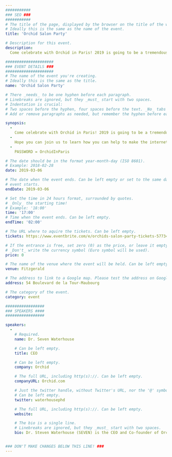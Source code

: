 ```yaml
---
###########
### SEO ###
###########
# The title of the page, displayed by the browser on the title of the window.
# Ideally this is the same as the name of the event.
title: 'Orchid Salon Party'

# Description for this event. 
description: 
  Come celebrate with Orchid in Paris! 2019 is going to be a tremendous year for Orchid and the entire Ethereum community.

#####################
### EVENT DETAILS ###
#####################
# The name of the event you're creating.
# Ideally this is the same as the title.
name: 'Orchid Salon Party'

# There _needs_ to be one hyphen before each paragraph.
# Linebreaks are ignored, but they _must_ start with two spaces.
# Indentation is crucial:
# Two spaces before the hyphen, four spaces before the text. _No_ tabs allowed.
# Add or remove paragraphs as needed, but remember the hyphen before each entry.

synopsis:
  -
    Come celebrate with Orchid in Paris! 2019 is going to be a tremendous year for Orchid and the entire Ethereum community.
  -
    Hope you can join us to learn how you can help to make the internet a more natural place, while trying some interesting cocktails and having some bites along side the Orchid team.
  -
    PASSWORD = OrchidInParis

# The date should be in the format year-month-day (ISO 8601).
# Example: 2018-02-28
date: 2019-03-06

# The date when the event ends. Can be left empty or set to the same day the
# event starts.
endDate: 2019-03-06

# Set the time in 24 hours format, surrounded by quotes.
# _Only_ the starting time!
# Example: '18:00'
time: '17:00'
# Time when the event ends. Can be left empty.
endTime: '02:00'

# The URL where to aquire the tickets. Can be left empty.
tickets: https://www.eventbrite.com/e/orchids-salon-party-tickets-57734922708

# If the entrance is free, set zero (0) as the price, or leave it empty.
# _Don't_ write the currency symbol (Euro symbol will be used).
price: 0

# The name of the venue where the event will be held. Can be left empty.
venue: Fitzgerald

# The address to link to a Google map. Please test the address on Google Maps.
address: 54 Boulevard de la Tour-Maubourg

# The category of the event. 
category: event

#################
### SPEAKERS ####
#################

speakers:
  -
    # Required.
    name: Dr. Seven Waterhouse 

    # Can be left empty.
    title: CEO

    # Can be left empty.
    company: Orchid

    # The full URL, including http(s)://. Can be left empty.
    companyURL: Orchid.com

    # Just the twitter handle, without Twitter's URL, nor the '@' symbol.
    # Can be left empty.
    twitter: waterhousephd

    # The full URL, including http(s)://. Can be left empty.
    website: 

    # The bio is a single line.
    # Linebreaks are ignored, but they _must_ start with two spaces.
    bio: Dr. Steven Waterhouse (SEVEN) is the CEO and Co-founder of Orchid Labs. Orchid Labs is developing an open source protocol to open up the entire Internet to everyone.From its inception in 2013 until July 2016, Steven was a partner at Pantera Capital, focused on blockchain investments. He served on the board of Bitstamp till 2016. Steven was a Co-founder and CTO of RPX (Nasdaq RPXC) and previously Director and founder of the Honeycomb product group at Sun Microsystems. He holds a PhD in Engineering from Cambridge with a focus in speech recognition and machine learning. Steven is an avid waterman and loves the kelp-filled cold waters of the Pacific west coast.


### DON'T MAKE CHANGES BELOW THIS LINE! ###
---
```

<!-- ### DON'T MAKE CHANGES BELOW THIS LINE! ### -->

<Event-Content/>
